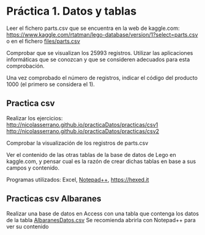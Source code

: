 # Práctica 1. Datos y tablas 
Leer el fichero parts.csv que se encuentra en la web de kaggle.com:  
<https://www.kaggle.com/rtatman/lego-database/version/1?select=parts.csv> o en el fichero [files/parts.csv](parts.csv)

Comprobar que se visualizan los 25993 registros. Utilizar las aplicaciones informáticas que se conozcan y que se consideren adecuados para esta comprobación.

Una vez comprobado el número de registros, indicar el código del producto 1000 (el primero se considera el 1).

## Practica csv
Realizar los ejercicios:  
<http://nicolasserrano.github.io/practicaDatos/practicas/csv1>  
<http://nicolasserrano.github.io/practicaDatos/practicas/csv2>

Comprobar la visualización de los registros de parts.csv

Ver el contenido de las otras tablas de la base de datos de Lego en kaggle.com, y pensar cual es la razón de crear dichas tablas en base a sus campos y contenido.

Programas utilizados: Excel, [Notepad++](https://notepad-plus-plus.org/), <https://hexed.it>

## Practicas csv Albaranes
Realizar una base de datos en Access con una tabla que contenga los datos de la tabla [AlbaranesDatos.csv](AlbaranesDatos.csv)
Se recomienda abrirla con Notepad++ para ver su contenido

